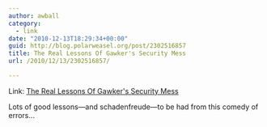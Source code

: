 ```yaml
---
author: awball
category:
  - link
date: "2010-12-13T18:29:34+00:00"
guid: http://blog.polarweasel.org/post/2302516857
title: The Real Lessons Of Gawker's Security Mess
url: /2010/12/13/2302516857/

---
```

Link: [The Real Lessons Of Gawker's Security Mess](http://blogs.forbes.com/firewall/2010/12/13/the-lessons-of-gawkers-security-mess/)

Lots of good lessons&mdash;and schadenfreude&mdash;to be had from this comedy of errors…
